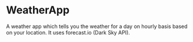 # WeatherApp
A weather app which tells you the weather for a day on hourly basis based on your location. It uses forecast.io (Dark Sky API).
